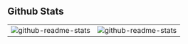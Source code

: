 ## Github Stats

<table>
<tr>
<td>
<center>
<picture>
<source media="(prefers-color-scheme: dark)" srcset="https://github-readme-stats.vercel.app/api?username=wangzw&show_icons=true&hide_border=true&theme=vue-dark">
<source media="(prefers-color-scheme: light)" srcset="https://github-readme-stats.vercel.app/api?username=wangzw&show_icons=true&hide_border=true&theme=vue">
<img alt="github-readme-stats" src="https://github-readme-stats.vercel.app/api?username=wangzw&show_icons=true&hide_border=true&theme=vue-dark">
</picture>
</enter>
</td>
<td>
<center>
<picture>
<source media="(prefers-color-scheme: dark)" srcset="https://github-readme-stats.vercel.app/api/top-langs/?username=wangzw&layout=compact&langs_count=8&show_icons=true&hide_border=true&theme=vue-dark">
<source media="(prefers-color-scheme: light)" srcset="https://github-readme-stats.vercel.app/api/top-langs/?username=wangzw&layout=compact&langs_count=8&show_icons=true&hide_border=true&theme=vue">
<img alt="github-readme-stats" src="https://github-readme-stats.vercel.app/api/top-langs/?username=wangzw&layout=compact&langs_count=8&show_icons=true&hide_border=true&theme=vue-dark">
</picture>
</enter>
</td>
</tr>
</table>
